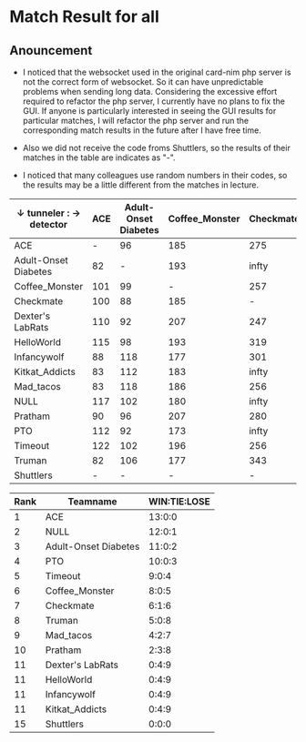 # Match Result for all
## Anouncement
- I noticed that the websocket used in the original card-nim php server is not the correct form of websocket. So it can have unpredictable problems when sending long data. Considering the excessive effort required to refactor the php server, I currently have no plans to fix the GUI. If anyone is particularly interested in seeing the GUI results for particular matches, I will refactor the php server and run the corresponding match results in the future after I have free time.

- Also we did not receive the code froms Shuttlers, so the results of their matches in the table are indicates as "-".

- I noticed that many colleagues use random numbers in their codes, so the results may be a little different from the matches in lecture.


| ↓ tunneler : -> detector | ACE | Adult-Onset Diabetes | Coffee_Monster | Checkmate | Dexter's LabRats | HelloWorld | Infancywolf | Kitkat_Addicts | Mad_tacos | NULL |    Pratham     | PTO | Timeout | Truman | Shuttlers |
| ------------------------ | --- | -------------------- | -------------- | --------- | ---------------- | ---------- | ----------- | -------------- | --------- | ---- | -------------- | --- | ------- | ------ | --------- |
| ACE                      | -   | 96                   | 185            | 275       | infty            | infty      | infty       | infty          | infty     | 120  | time_out       | 133 | 183     | 361    | -         |
| Adult-Onset Diabetes     | 82  | -                    | 193            | infty     | infty            | timeout    | infty       | infty          | 190       | 88   | std::bad_alloc | 133 | 183     | 361    | -         |
| Coffee_Monster           | 101 | 99                   | -              | 257       | infty            | timeout    | infty       | infty          | infty     | 70   | time_out       | 133 | 183     | 361    | -         |
| Checkmate                | 100 | 88                   | 185            | -         | infty            | infty      | infty       | infty          | infty     | 19   | 283            | 133 | 183     | 361    | -         |
| Dexter's LabRats         | 110 | 92                   | 207            | 247       | -                | infty      | infty       | infty          | infty     | 84   | 192            | 133 | 183     | 361    | -         |
| HelloWorld               | 115 | 98                   | 193            | 319       | infty            | -          | infty       | infty          | 190       | 112  | timeout        | 133 | 182     | 361    | -         |
| Infancywolf              | 88  | 118                  | 177            | 301       | infty            | infty      | -           | infty          | 190       | 148  | timeout        | 133 | 183     | 361    | -         |
| Kitkat_Addicts           | 83  | 112                  | 183            | infty     | infty            | infty      | infty       | -              | 190       | 46   | 184            | 133 | 183     | 361    | -         |
| Mad_tacos                | 83  | 118                  | 186            | 256       | infty            | timeout    | infty       | infty          | -         | 46   | timeout        | 133 | 183     | 361    | -         |
| NULL                     | 117 | 102                  | 180            | infty     | infty            | infty      | infty       | infty          | infty     | -    | 271            | 133 | 182     | 361    | -         |
| Pratham                  | 90  | 96                   | 207            | 280       | infty            | infty      | infty       | infty          | infty     | 117  | -              | 133 | 183     | 361    | -         |
| PTO                      | 112 | 92                   | 173            | infty     | infty            | timeout    | infty       | infty          | infty     | 49   | timeout        | -   | 183     | 361    | -         |
| Timeout                  | 122 | 102                  | 196            | 256       | infty            | infty      | infty       | infty          | infty     | 55   | 336            | 133 | -       | 361    | -         |
| Truman                   | 82  | 106                  | 177            | 343       | infty            | infty      | infty       | infty          | 190       | 124  | timeout        | 133 | 183     | -      | -         |
| Shuttlers                | -   | -                    | -              | -         | -                | -          | -           | -              | -         | -    | -              | -   | -       | -      | -         |


| Rank |       Teamname       | WIN:TIE:LOSE |
| ---- | -------------------- | ------------ |
| 1    | ACE                  | 13:0:0       |
| 2    | NULL                 | 12:0:1       |
| 3    | Adult-Onset Diabetes | 11:0:2       |
| 4    | PTO                  | 10:0:3       |
| 5    | Timeout              | 9:0:4        |
| 6    | Coffee_Monster       | 8:0:5        |
| 7    | Checkmate            | 6:1:6        |
| 8    | Truman               | 5:0:8        |
| 9    | Mad_tacos            | 4:2:7        |
| 10   | Pratham              | 2:3:8        |
| 11   | Dexter's LabRats     | 0:4:9        |
| 11   | HelloWorld           | 0:4:9        |
| 11   | Infancywolf          | 0:4:9        |
| 11   | Kitkat_Addicts       | 0:4:9        |
| 15   | Shuttlers            | 0:0:0        |
